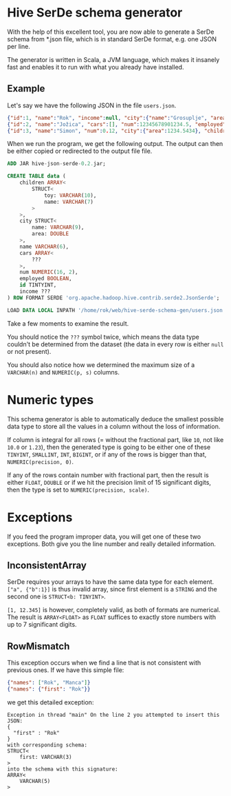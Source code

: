 Hive SerDe schema generator
==============

With the help of this excellent tool, you are now able to generate a SerDe schema from *.json file, which is in standard SerDe format, e.g. one JSON per line.

The generator is written in Scala, a JVM language, which makes it insanely fast and enables it to run with what you already have installed.

Example
---
Let's say we have the following JSON in the file `users.json`.

```json
{"id":1, "name":"Rok", "income":null, "city":{"name":"Grosuplje", "area":12544}, "children":[{"name":"Matej"}]}
{"id":2, "name":"Jožica", "cars":[], "num":12345678901234.5, "employed":true, "children":null}
{"id":3, "name":"Simon", "num":0.12, "city":{"area":1234.5434}, "children":[{"name":"Simonca"},{"name":"Matic", "toy":"Ropotulica"}]}
```

When we run the program, we get the following output. The output can then be either copied or redirected to the output file file.

```sql
ADD JAR hive-json-serde-0.2.jar;

CREATE TABLE data (
	children ARRAY<
		STRUCT<
			toy: VARCHAR(10),
			name: VARCHAR(7)
		>
	>,
	city STRUCT<
		name: VARCHAR(9),
		area: DOUBLE
	>,
	name VARCHAR(6),
	cars ARRAY<
		???
	>,
	num NUMERIC(16, 2),
	employed BOOLEAN,
	id TINTYINT,
	income ???
) ROW FORMAT SERDE 'org.apache.hadoop.hive.contrib.serde2.JsonSerde';

LOAD DATA LOCAL INPATH '/home/rok/web/hive-serde-schema-gen/users.json' INTO TABLE data;
```

Take a few moments to examine the result.

You should notice the `???` symbol twice, which means the data type couldn't be determined from the dataset (the data in every row is either `null` or not present).

You should also notice how we determined the maximum size of a `VARCHAR(n)` and `NUMERIC(p, s)` columns.

Numeric types
===

This schema generator is able to automatically deduce the smallest possible data type to store all the values in a column without the loss of information.

If column is integral for all rows (= without the fractional part, like `10`, not like `10.0` or `1.23`), then the generated type is going to be either one of these `TINYINT`, `SMALLINT`, `INT`, `BIGINT`,
or if any of the rows is bigger than that, `NUMERIC(precision, 0)`.

If any of the rows contain number with fractional part, then the result is either `FLOAT`, `DOUBLE` or if we hit the precision limit of 15 significant digits, then the type is set to `NUMERIC(precision, scale)`.

Exceptions
===
If you feed the program improper data, you will get one of these two exceptions. Both give you the line number and really detailed information.

InconsistentArray
----
SerDe requires your arrays to have the same data type for each element. `["a", {"b":1}]` is thus invalid array, since first element is a `STRING` and the second one is `STRUCT<b: TINYINT>`.

`[1, 12.345]` is however, completely valid, as both of formats are numerical. The result is `ARRAY<FLOAT>` as `FLOAT` suffices to exactly store numbers with up to 7 significant digits.

RowMismatch
---

This exception occurs when we find a line that is not consistent with previous ones. If we have this simple file:

```json
{"names": ["Rok", "Manca"]}
{"names": {"first": "Rok"}}
```

we get this detailed exception:

```
Exception in thread "main" On the line 2 you attempted to insert this JSON:
{
  "first" : "Rok"
}
with corresponding schema:
STRUCT<
	first: VARCHAR(3)
>
into the schema with this signature:
ARRAY<
	VARCHAR(5)
>
```